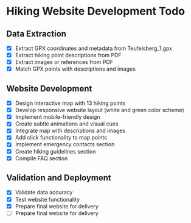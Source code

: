 # Hiking Website Development Todo

## Data Extraction
- [x] Extract GPX coordinates and metadata from Teufelsberg_1.gpx
- [x] Extract hiking point descriptions from PDF
- [x] Extract images or references from PDF
- [x] Match GPX points with descriptions and images

## Website Development
- [x] Design interactive map with 13 hiking points
- [x] Develop responsive website layout (white and green color scheme)
- [x] Implement mobile-friendly design
- [x] Create subtle animations and visual cues
- [x] Integrate map with descriptions and images
- [x] Add click functionality to map points
- [x] Implement emergency contacts section
- [x] Create hiking guidelines section
- [x] Compile FAQ section

## Validation and Deployment
- [x] Validate data accuracy
- [x] Test website functionality
- [x] Prepare final website for delivery
- [ ] Prepare final website for delivery

